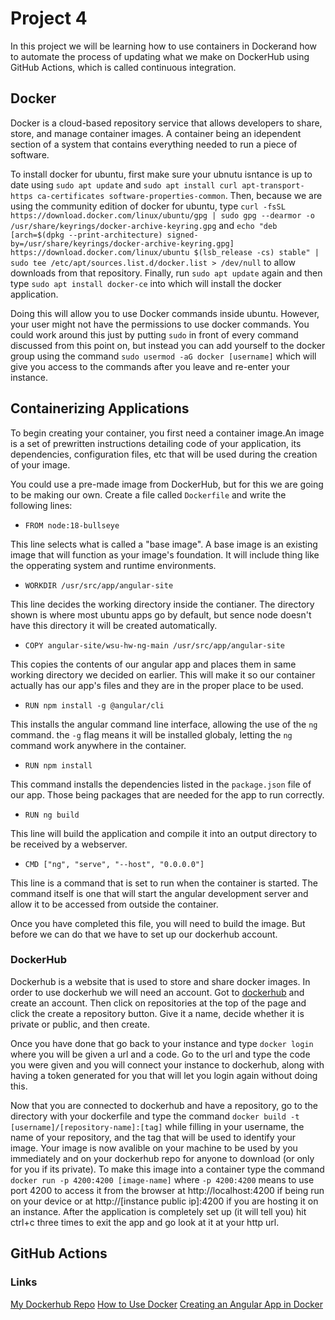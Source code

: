 # Project 4

In this project we will be learning how to use containers in Dockerand how to automate the process of updating what we make on DockerHub using GitHub Actions, which is called continuous integration.

## Docker

Docker is a cloud-based repository service that allows developers to share, store, and manage container images. A container being an idependent section of a system that contains everything needed to run a piece of software.

To install docker for ubuntu, first make sure your ubnutu isntance is up to date using `sudo apt update` and `sudo apt install curl apt-transport-https ca-certificates software-properties-common`. Then, because we are using the community edition of docker for ubuntu, type `curl -fsSL https://download.docker.com/linux/ubuntu/gpg | sudo gpg --dearmor -o /usr/share/keyrings/docker-archive-keyring.gpg` and `echo "deb [arch=$(dpkg --print-architecture) signed-by=/usr/share/keyrings/docker-archive-keyring.gpg] https://download.docker.com/linux/ubuntu $(lsb_release -cs) stable" | sudo tee /etc/apt/sources.list.d/docker.list > /dev/null` to allow downloads from that repository. Finally, run `sudo apt update` again and then type `sudo apt install docker-ce` into which will install the docker application.

Doing this will allow you to use Docker commands inside ubuntu. However, your user might not have the permissions to use docker commands. You could work around this just by putting `sudo` in front of every command discussed from this point on, but instead you can add yourself to the docker group using the command `sudo usermod -aG docker [username]` which will give you access to the commands after you leave and re-enter your instance.

## Containerizing Applications

To begin creating your container, you first need a container image.An image is a set of prewritten instructions detailing code of your application, its dependencies, configuration files, etc that will be used during the creation of your image.

You could use a pre-made image from DockerHub, but for this we are going to be making our own. Create a file called `Dockerfile` and write the following lines:

- `FROM node:18-bullseye`

This line selects what is called a "base image". A base image is an existing image that will function as your image's foundation. It will include thing like the opperating system and runtime environments.

- `WORKDIR /usr/src/app/angular-site`

This line decides the working directory inside the contianer. The directory shown is where most ubuntu apps go by default, but sence node doesn't have this directory it will be created automatically.

- `COPY angular-site/wsu-hw-ng-main /usr/src/app/angular-site`

This copies the contents of our angular app and places them in same working directory we decided on earlier. This will make it so our container actually has our app's files and they are in the proper place to be used.

- `RUN npm install -g @angular/cli `

This installs the angular command line interface, allowing the use of the `ng` command. the `-g` flag means it will be installed globaly, letting the `ng` command work anywhere in the container.

- `RUN npm install `

This command installs the dependencies listed in the `package.json` file of our app. Those being packages that are needed for the app to run correctly.

- `RUN ng build`

This line will build the application and compile it into an output directory to be received by a webserver.

- `CMD ["ng", "serve", "--host", "0.0.0.0"]`

This line is a command that is set to run when the container is started. The command itself is one that will start the angular development server and allow it to be accessed from outside the container.

Once you have completed this file, you will need to build the image. But before we can do that we have to set up our dockerhub account.

### DockerHub

Dockerhub is a website that is used to store and share docker images. In order to use dockerhub we will need an account. Got to [dockerhub](https://hub.docker.com/explore) and create an account. Then click on repositories at the top of the page and click the create a repository button. Give it a name, decide whether it is private or public, and then create.

Once you have done that go back to your instance and type `docker login` where you will be given a url and a code. Go to the url and type the code you were given and you will connect your instance to dockerhub, along with having a token generated for you that will let you login again without doing this.

Now that you are connected to dockerhub and have a repository, go to the directory with your dockerfile and type the command `docker build -t [username]/[repository-name]:[tag]` while filling in your username, the name of your repository, and the tag that will be used to identify your image. Your image is now avalible on your machine to be used by you immediately and on your dockerhub repo for anyone to download (or only for you if its private). To make this image into a container type the command `docker run -p 4200:4200 [image-name]` where `-p 4200:4200` means to use port 4200 to access it from the browser at http://localhost:4200 if being run on your device or at http://[instance public ip]:4200 if you are hosting it on an instance. After the application is completely set up (it will tell you) hit ctrl+c three times to exit the app and go look at it at your http url.

## GitHub Actions



### Links

[My Dockerhub Repo](https://hub.docker.com/r/recycleddirt/francis-ceg3120)
[How to Use Docker](https://www.cherryservers.com/blog/install-docker-ubuntu)
[Creating an Angular App in Docker](https://dev.to/rodrigokamada/creating-and-running-an-angular-application-in-a-docker-container-40mk)

